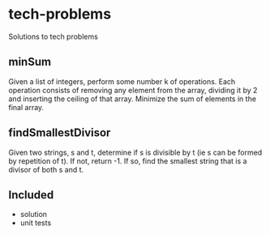 # tech-problems
Solutions to tech problems

## minSum
Given a list of integers, perform some number k of operations. Each operation consists of
removing any element from the array, dividing it by 2 and inserting the ceiling of that array.
Minimize the sum of elements in the final array.

## findSmallestDivisor
Given two strings, s and t, determine if s is divisible by t (ie s can be formed by repetition of t).
If not, return -1.
If so, find the smallest string that is a divisor of both s and t.

## Included
- solution
- unit tests